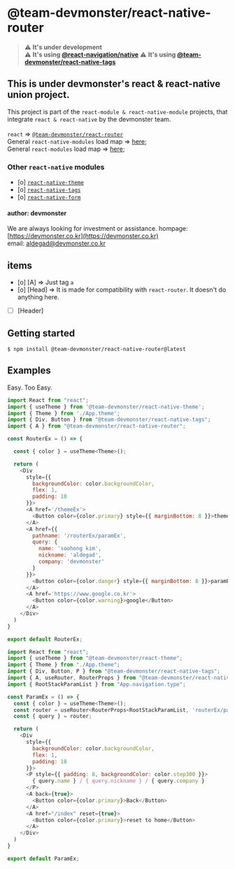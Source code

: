 # @team-devmonster/react-native-router

> :warning: **It's under development**<br>
> :warning: **It's using [@react-navigation/native](https://reactnavigation.org/)**
> :warning: **It's using [@team-devmonster/react-native-tags](https://www.npmjs.com/package/@team-devmonster/react-native-tags)**

## This is under devmonster's react & react-native union project.

This project is part of the `react-module & react-native-module` projects, that integrate `react & react-native` by the devmonster team.<br><br>
`react` => [`@team-devmonster/react-router`](https://www.npmjs.com/package/@team-devmonster/react-router)<br>
General `react-native-modules` load map => [here](https://github.com/team-devmonster/react-native-modules);<br>
General `react-modules` load map => [here](https://github.com/team-devmonster/react-modules);

### Other `react-native` modules

- [o] [`react-native-theme`](https://www.npmjs.com/package/@team-devmonster/react-native-theme)
- [o] [`react-native-tags`](https://www.npmjs.com/package/@team-devmonster/react-native-tags)
- [o] [`react-native-form`](https://www.npmjs.com/package/@team-devmonster/react-native-form)

#### author: devmonster

We are always looking for investment or assistance.
hompage: [https://devmonster.co.kr](https://devmonster.co.kr)<br>
email: [aldegad@devmonster.co.kr](mailto:aldegad@devmonster.co.kr)



## items

- [o] [A] => Just tag `a`
- [o] [Head] => It is made for compatibility with `react-router`. It doesn't do anything here.
- [ ] [Header]


## Getting started

`$ npm install @team-devmonster/react-native-router@latest`


## Examples

Easy. Too Easy.

```javascript
import React from "react";
import { useTheme } from '@team-devmonster/react-native-theme';
import { Theme } from './App.theme';
import { Div, Button } from "@team-devmonster/react-native-tags";
import { A } from "@team-devmonster/react-native-router";

const RouterEx = () => {

  const { color } = useTheme<Theme>();

  return (
    <Div
      style={{
        backgroundColor: color.backgroundColor,
        flex: 1,
        padding: 18
      }}>
      <A href='/themeEx'>
        <Button color={color.primary} style={{ marginBottom: 8 }}>themeEx</Button>
      </A>
      <A href={{
        pathname: '/routerEx/paramEx',
        query: {
          name: 'soohong kim',
          nickname: 'aldegad',
          company: 'devmonster'
        }
      }}>
        <Button color={color.danger} style={{ marginBottom: 8 }}>paramEx</Button>
      </A>
      <A href='https://www.google.co.kr'>
        <Button color={color.warning}>google</Button>
      </A>
    </Div>
  )
}

export default RouterEx;
```

```javascript
import React from "react";
import { useTheme } from "@team-devmonster/react-theme";
import { Theme } from "./App.theme";
import { Div, Button, P } from "@team-devmonster/react-native-tags";
import { A, useRouter, RouterProps } from "@team-devmonster/react-native-router";
import { RootStackParamList } from "App.navigation.type";

const ParamEx = () => {
  const { color } = useTheme<Theme>();
  const router = useRouter<RouterProps<RootStackParamList, 'routerEx/paramEx'>>();
  const { query } = router;

  return (
    <Div
      style={{
        backgroundColor: color.backgroundColor,
        flex: 1,
        padding: 18
      }}>
      <P style={{ padding: 8, backgroundColor: color.step300 }}>
        { query.name } / { query.nickname } / { query.company }
      </P>
      <A back={true}>
        <Button color={color.primary}>Back</Button>
      </A>
      <A href="/index" reset={true}>
        <Button color={color.primary}>reset to home</Button>
      </A>
    </Div>
  )
}

export default ParamEx;
```
